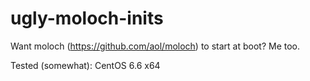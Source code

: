 # ugly-moloch-inits
Want moloch (https://github.com/aol/moloch) to start at boot? Me too.

Tested (somewhat): CentOS 6.6 x64
